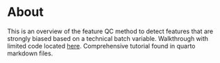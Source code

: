 # About
This is an overview of the feature QC method to detect features that are strongly biased based on a technical batch variable.
Walkthrough with limited code located [here](https://jac-thom.github.io/findBiasedFeatures/).
Comprehensive tutorial found in quarto markdown files.
